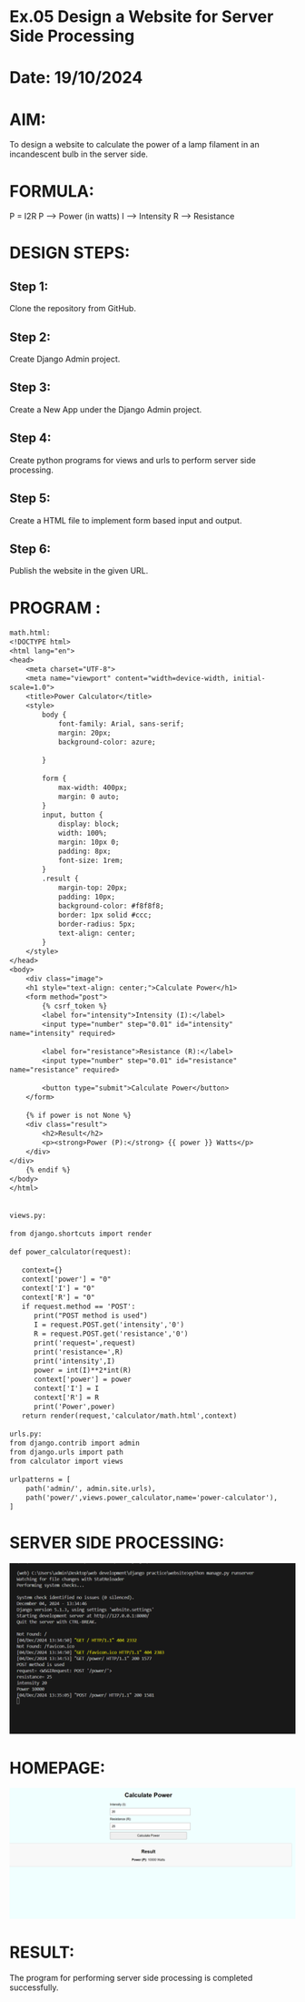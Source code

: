 # Ex.05 Design a Website for Server Side Processing
# Date: 19/10/2024
# AIM:
To design a website to calculate the power of a lamp filament in an incandescent bulb in the server side.

# FORMULA:
P = I2R
P --> Power (in watts)
 I --> Intensity
 R --> Resistance

# DESIGN STEPS:
## Step 1:
Clone the repository from GitHub.

## Step 2:
Create Django Admin project.

## Step 3:
Create a New App under the Django Admin project.

## Step 4:
Create python programs for views and urls to perform server side processing.

## Step 5:
Create a HTML file to implement form based input and output.

## Step 6:
Publish the website in the given URL.

# PROGRAM :
~~~
math.html:
<!DOCTYPE html>
<html lang="en">
<head>
    <meta charset="UTF-8">
    <meta name="viewport" content="width=device-width, initial-scale=1.0">
    <title>Power Calculator</title>
    <style>
        body {
            font-family: Arial, sans-serif;
            margin: 20px;
            background-color: azure;
            
        }
        
        form {
            max-width: 400px;
            margin: 0 auto;
        }
        input, button {
            display: block;
            width: 100%;
            margin: 10px 0;
            padding: 8px;
            font-size: 1rem;
        }
        .result {
            margin-top: 20px;
            padding: 10px;
            background-color: #f8f8f8;
            border: 1px solid #ccc;
            border-radius: 5px;
            text-align: center;
        }
    </style>
</head>
<body>
    <div class="image">
    <h1 style="text-align: center;">Calculate Power</h1>
    <form method="post">
        {% csrf_token %}
        <label for="intensity">Intensity (I):</label>
        <input type="number" step="0.01" id="intensity" name="intensity" required>

        <label for="resistance">Resistance (R):</label>
        <input type="number" step="0.01" id="resistance" name="resistance" required>

        <button type="submit">Calculate Power</button>
    </form>

    {% if power is not None %}
    <div class="result">
        <h2>Result</h2>
        <p><strong>Power (P):</strong> {{ power }} Watts</p>
    </div>
</div>
    {% endif %}
</body>
</html>


views.py:

from django.shortcuts import render

def power_calculator(request):

   context={}
   context['power'] = "0"
   context['I'] = "0"
   context['R'] = "0"
   if request.method == 'POST':
      print("POST method is used")
      I = request.POST.get('intensity','0')
      R = request.POST.get('resistance','0')
      print('request=',request)
      print('resistance=',R)
      print('intensity',I)
      power = int(I)**2*int(R)
      context['power'] = power
      context['I'] = I
      context['R'] = R
      print('Power',power)
   return render(request,'calculator/math.html',context)

urls.py:
from django.contrib import admin
from django.urls import path
from calculator import views

urlpatterns = [
    path('admin/', admin.site.urls),
    path('power/',views.power_calculator,name='power-calculator'),
]
~~~


# SERVER SIDE PROCESSING:
![alt text](<Screenshot 2024-12-04 133528.png>)

# HOMEPAGE:
![alt text](<Screenshot 2024-12-04 133337.png>)

# RESULT:
The program for performing server side processing is completed successfully.
